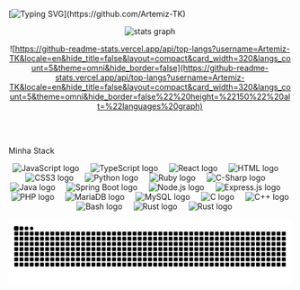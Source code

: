 [![Typing SVG](https://readme-typing-svg.herokuapp.com?color=F7B11B&lines=Ol%C3%A1+pessoas!%F0%9F%91%8B;)](https://github.com/Artemiz-TK)
<div align="center">
  <img src="https://github-readme-stats.vercel.app/api?username=Artemiz-TK&locale=en&theme=omni&hide_title=false&hide_rank=false&show_icons=true&include_all_commits=true&count_private=true&disable_animations=false&hide_border=false&cache_bust=1" height="150" alt="stats graph" />
  
  ![https://github-readme-stats.vercel.app/api/top-langs?username=Artemiz-TK&locale=en&hide_title=false&layout=compact&card_width=320&langs_count=5&theme=omni&hide_border=false](https://github-readme-stats.vercel.app/api/top-langs?username=Artemiz-TK&locale=en&hide_title=false&layout=compact&card_width=320&langs_count=5&theme=omni&hide_border=false%22%20height=%22150%22%20alt=%22languages%20graph)
</div>

<br />
<br />

Minha Stack
<div style='width:100%; background-color: #00000000' align="center">
  <img src="https://cdn.jsdelivr.net/gh/devicons/devicon/icons/javascript/javascript-original.svg" title="JavaScript" height="30" width="30" alt="JavaScript logo"  />
  <img width="12" />
  <img src="https://cdn.jsdelivr.net/gh/devicons/devicon/icons/typescript/typescript-original.svg" title="TypeScript" height="30" width="30" alt="TypeScript logo"  />
  <img width="12" />
  <img src="https://cdn.jsdelivr.net/gh/devicons/devicon/icons/react/react-original.svg" title="React JS" height="30" width="30" alt="React logo"  />
  <img width="12" />
  <img src="https://cdn.jsdelivr.net/gh/devicons/devicon/icons/html5/html5-original.svg" title="HTML" height="30" width="30" alt="HTML logo"  />
  <img width="12" />
  <img src="https://cdn.jsdelivr.net/gh/devicons/devicon/icons/css3/css3-original.svg" title="CSS" height="30" width="30" alt="CSS3 logo"  />
  <img width="12" />
  <img src="https://cdn.jsdelivr.net/gh/devicons/devicon/icons/python/python-original.svg" title="Python" height="30" width="30" alt="Python logo"  />
  <img width="12" />
  <img src="https://cdn.jsdelivr.net/gh/devicons/devicon/icons/ruby/ruby-original.svg" title="Ruby" height="30" width="30" alt="Ruby logo" />
  <img width="12" />
  <img src="https://cdn.jsdelivr.net/gh/devicons/devicon/icons/csharp/csharp-original.svg" title="CSharp" height="30" width="30" alt="C-Sharp logo"  />
  <img width="12" />
  <img src="https://cdn.jsdelivr.net/gh/devicons/devicon/icons/java/java-original.svg" title="Java" height="30" width="30" alt="Java logo"  />
  <img width="12">
  <img src="https://cdn.jsdelivr.net/gh/devicons/devicon/icons/spring/spring-original.svg" title="Spring Boot" height="30" width="30" alt="Spring Boot logo"  />
  <img width="12" />
  <img src="https://cdn.jsdelivr.net/gh/devicons/devicon/icons/nodejs/nodejs-original.svg" title="Node JS" height="30" width="30" alt="Node.js logo" />
  <img width="12" />
  <img src="https://cdn.jsdelivr.net/gh/devicons/devicon/icons/express/express-original.svg" title="Express JS" height="30" width="30" alt="Express.js logo" />
  <img width="12" />
  <img src="https://cdn.jsdelivr.net/gh/devicons/devicon/icons/php/php-original.svg" title="PHP" height="30" width="30" alt="PHP logo" />
  <img width="12" />
  <img src="https://cdn.jsdelivr.net/gh/devicons/devicon/icons/mariadb/mariadb-original.svg" title="MariaDB" height="30" width="30" alt="MariaDB logo" />
  <img width="12" />
  <img src="https://cdn.jsdelivr.net/gh/devicons/devicon/icons/mysql/mysql-original.svg" title="MySQL" height="30" width="30" alt="MySQL logo" />
  <img width="12" />
  <img src="https://cdn.jsdelivr.net/gh/devicons/devicon/icons/c/c-original.svg" title="C" height="30" width="30" alt="C logo" />
  <img width="12" />
  <img src="https://upload.wikimedia.org/wikipedia/commons/1/18/ISO_C%2B%2B_Logo.svg" title="C++" height="30" width="30" alt="C++ logo" />
  <img width="12" />
  <img src="https://cdn.jsdelivr.net/gh/devicons/devicon/icons/bash/bash-original.svg" title="Bash/Shell" height="30" width="30" alt="Bash logo" />
  <img width="12" />
  <img src="https://cdn.jsdelivr.net/gh/devicons/devicon/icons/rust/rust-original.svg" title="Rust" height="30" width="30" alt="Rust logo" />
  <img width="12" />
  <img src="https://cdn.jsdelivr.net/gh/devicons/devicon/icons/dart/dart-original.svg" title="Dart" height="30" width="30" alt="Rust logo" />
</div>

<br clear="both">

<picture align="center">
  <source media="(prefers-color-scheme: dark)" srcset="https://raw.githubusercontent.com/Artemiz-TK/Artemiz-TK/output/github-contribution-grid-snake-dark.svg">
  <source media="(prefers-color-scheme: light)" srcset="https://raw.githubusercontent.com/Artemiz-TK/Artemiz-TK/output/github-contribution-grid-snake-dark.svg">
  <img align="center" alt="github contribution grid snake animation" src="https://raw.githubusercontent.com/Artemiz-TK/Artemiz-TK/output/github-contribution-grid-snake.svg">
</picture>
